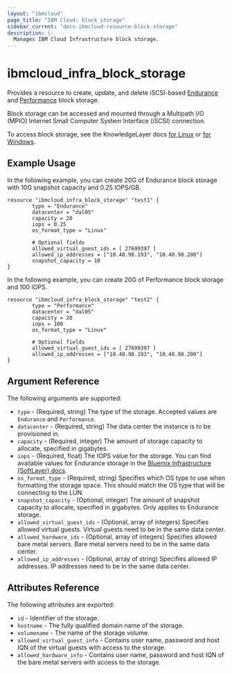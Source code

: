 ```yaml
---
layout: "ibmcloud"
page_title: "IBM Cloud: block_storage"
sidebar_current: "docs-ibmcloud-resource-block-storage"
description: |-
  Manages IBM Cloud Infrastructure block storage.
---
```

# ibmcloud\_infra_block_storage

Provides a resource to create, update, and delete iSCSI-based [Endurance](https://knowledgelayer.softlayer.com/topic/endurance-storage) and [Performance](https://knowledgelayer.softlayer.com/topic/performance-storage) block storage.

Block storage can be accessed and mounted through a Multipath I/O (MPIO) Internet Small Computer System Interface (iSCSI) connection.

To access block storage, see the KnowledgeLayer docs [for Linux](https://knowledgelayer.softlayer.com/procedure/block-storage-linux) or [for Windows](https://knowledgelayer.softlayer.com/procedure/accessing-block-storage-microsoft-windows).

## Example Usage

In the following example, you can create 20G of Endurance block storage with 10G snapshot capacity and 0.25 IOPS/GB.

```hcl
resource "ibmcloud_infra_block_storage" "test1" {
        type = "Endurance"
        datacenter = "dal05"
        capacity = 20
        iops = 0.25
        os_format_type = "Linux"

        # Optional fields
        allowed_virtual_guest_ids = [ 27699397 ]
        allowed_ip_addresses = ["10.40.98.193", "10.40.98.200"]
        snapshot_capacity = 10
}
```

In the following example, you can create 20G of Performance block storage and 100 IOPS.

```hcl
resource "ibmcloud_infra_block_storage" "test2" {
        type = "Performance"
        datacenter = "dal05"
        capacity = 20
        iops = 100
        os_format_type = "Linux"

        # Optional fields
        allowed_virtual_guest_ids = [ 27699397 ]
        allowed_ip_addresses = ["10.40.98.193", "10.40.98.200"]
}
```

## Argument Reference

The following arguments are supported:

* `type` - (Required, string) The type of the storage. Accepted values are `Endurance` and `Performance`.
* `datacenter` - (Required, string) The data center the instance is to be provisioned in.
* `capacity` - (Required, integer) The amount of storage capacity to allocate, specified in gigabytes.
* `iops` - (Required, float) The IOPS value for the storage. You can find available values for Endurance storage in the [Bluemix Infrastructure (SoftLayer) docs](https://knowledgelayer.softlayer.com/learning/introduction-endurance-storage).
* `os_format_type` - (Required, string) Specifies which OS type to use when formatting the storage space. This should match the OS type that will be connecting to the LUN.
* `snapshot_capacity` - (Optional, integer) The amount of snapshot capacity to allocate, specified in gigabytes. Only applies to Endurance storage.
* `allowed_virtual_guest_ids` - (Optional, array of integers) Specifies allowed virtual guests. Virtual guests need to be in the same data center.
* `allowed_hardware_ids` - (Optional, array of integers) Specifies allowed bare metal servers. Bare metal servers need to be in the same data center.
* `allowed_ip_addresses` - (Optional, array of string) Specifies allowed IP addresses. IP addresses need to be in the same data center.


## Attributes Reference

The following attributes are exported:

* `id` - Identifier of the storage.
* `hostname` - The fully qualified domain name of the storage.
* `volumename` - The name of the storage volume.
* `allowed_virtual_guest_info` - Contains user name, password and host IQN of the virtual guests with access to the storage.
* `allowed_hardware_info` - Contains user name, password and host IQN of the bare metal servers with access to the storage.
